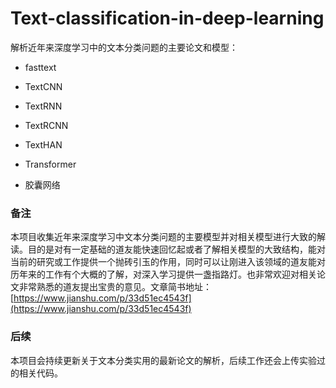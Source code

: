 # Text-classification-in-deep-learning
解析近年来深度学习中的文本分类问题的主要论文和模型：

* fasttext

* TextCNN

* TextRNN

* TextRCNN

* TextHAN

* Transformer

* 胶囊网络

  

### 备注

本项目收集近年来深度学习中文本分类问题的主要模型并对相关模型进行大致的解读。目的是对有一定基础的道友能快速回忆起或者了解相关模型的大致结构，能对当前的研究或工作提供一个抛砖引玉的作用，同时可以让刚进入该领域的道友能对历年来的工作有个大概的了解，对深入学习提供一盏指路灯。也非常欢迎对相关论文非常熟悉的道友提出宝贵的意见。文章简书地址：[https://www.jianshu.com/p/33d51ec4543f](https://www.jianshu.com/p/33d51ec4543f)



### 后续

本项目会持续更新关于文本分类实用的最新论文的解析，后续工作还会上传实验过的相关代码。